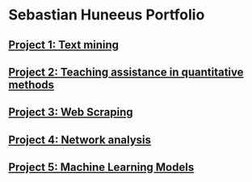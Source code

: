 # Sebastian Huneeus Portfolio

## [Project 1: Text mining](https://github.com/shuneeus/text_mining/blob/master/README.md) 

## [Project 2: Teaching assistance in quantitative methods]()

## [Project 3: Web Scraping]()

## [Project 4: Network analysis]()

## [Project 5: Machine Learning Models]()


